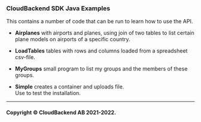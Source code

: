 ### CloudBackend SDK Java Examples

This contains a number of code that can be run to learn how to use the API.

- **Airplanes** with airports and planes, using join of two tables to list certain plane models on airports of a specific country. 

- **LoadTables** tables with rows and columns loaded from a spreadsheet csv-file.

- **MyGroups** small program to list my groups and the members of these groups.

- **Simple** creates a container and uploads file. <br>Use to test the installation.

---
#### Copyright © CloudBackend AB 2021-2022.
